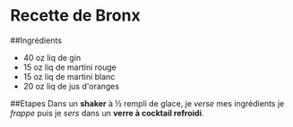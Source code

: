 # Recette de Bronx

##Ingrédients

* 40 oz liq de gin
* 15 oz liq de martini rouge
* 15 oz liq de martini blanc
* 20 oz liq de jus d'oranges

##Etapes
Dans un **shaker** à ½ rempli de glace, je *verse* mes ingrédients je *frappe* puis je *sers* dans un **verre à cocktail refroidi**.
